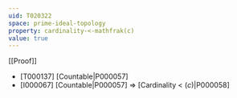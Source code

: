 ```yaml
---
uid: T020322
space: prime-ideal-topology
property: cardinality-<-mathfrak(c)
value: true
---
```

[[Proof]]

* [T000137] [Countable|P000057]
* [I000067] [Countable|P000057] => [Cardinality < $\mathfrak(c)$|P000058]

